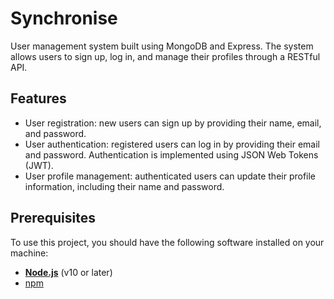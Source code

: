 # Synchronise

User management system built using MongoDB and Express. The system allows users to sign up, log in, and manage their profiles through a RESTful API.

## Features

* User registration: new users can sign up by providing their name, email, and password.
* User authentication: registered users can log in by providing their email and password. Authentication is implemented using JSON Web Tokens (JWT).
* User profile management: authenticated users can update their profile information, including their name and password.

## Prerequisites

To use this project, you should have the following software installed on your machine:

* [**Node.js**](https://nodejs.org/) (v10 or later)
* [npm](https://www.npmjs.com/)